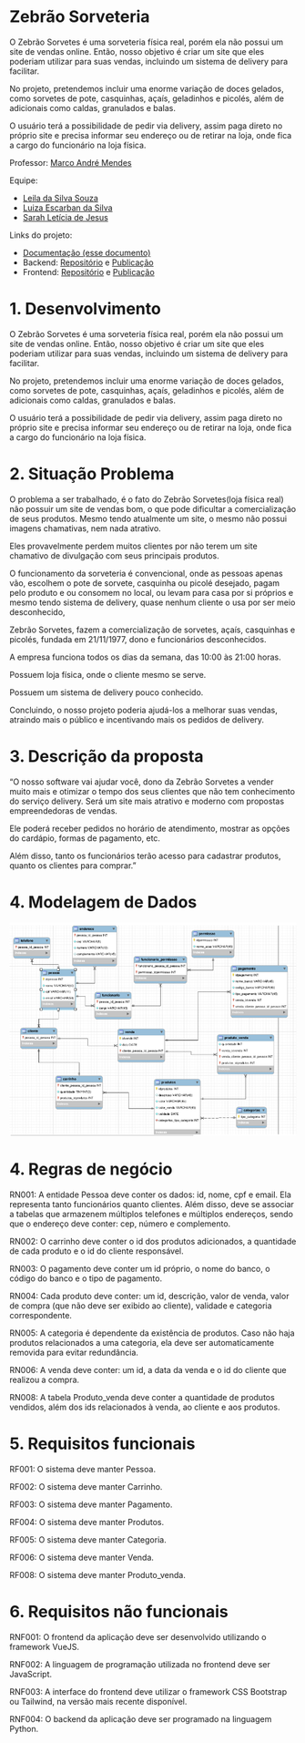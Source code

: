 # Zebrão Sorveteria


O Zebrão Sorvetes é uma sorveteria física real, porém ela não possui um site de vendas online. Então, nosso objetivo é criar um site que eles poderiam utilizar para suas vendas, incluindo um sistema de delivery para facilitar.

 No projeto, pretendemos incluir uma enorme variação de doces gelados, como sorvetes de pote, casquinhas, açaís, geladinhos e picolés, além de adicionais como caldas, granulados e balas.

 O usuário terá a possibilidade de pedir via delivery, assim paga direto no próprio site e precisa informar seu endereço ou de retirar na loja, onde fica a cargo do funcionário na loja física.


Professor: [Marco André Mendes](github.com/marcoandre)

Equipe:
- [Leila da Silva Souza](github.com/aluno1)
- [Luiza Escarban da Silva](https://github.com/Luizaescarban)
- [Sarah Letícia de Jesus](https://github.com/SarahLJesus)

Links do projeto:
- [Documentação (esse documento)](https://github.com/LLS-2024/Documentacao_zebrao)
- Backend: [Repositório](https://github.com/LLS-2024/Backend_zebrao) e [Publicação](https://pi-backend.herokuapp.com/)
- Frontend: [Repositório](https://github.com/LLS-2024/Frontend_zebrao) e [Publicação](https://pi-frontend.herokuapp.com/)


# 1. Desenvolvimento
  O Zebrão Sorvetes é uma sorveteria física real, porém ela não possui um site de vendas online. Então, nosso objetivo é criar um site que eles poderiam utilizar para suas vendas, incluindo um sistema de delivery para facilitar.

 No projeto, pretendemos incluir uma enorme variação de doces gelados, como sorvetes de pote, casquinhas, açaís, geladinhos e picolés, além de adicionais como caldas, granulados e balas.

 O usuário terá a possibilidade de pedir via delivery, assim paga direto no próprio site e precisa informar seu endereço ou de retirar na loja, onde fica a cargo do funcionário na loja física.
 
# 2. Situação Problema


 O problema a ser trabalhado, é o fato do Zebrão Sorvetes(loja física real) não possuir um site de vendas bom, o que pode dificultar a comercialização de seus produtos. Mesmo tendo atualmente um site, o mesmo não possui imagens chamativas, nem nada atrativo.


Eles provavelmente perdem muitos clientes por não terem um site chamativo de divulgação com seus principais produtos.


O funcionamento da sorveteria é convencional, onde as pessoas apenas vão, escolhem o pote de sorvete, casquinha ou picolé desejado, pagam pelo produto e ou consomem no local, ou levam para casa por si próprios e mesmo tendo sistema de delivery, quase nenhum cliente o usa por ser meio desconhecido,


 Zebrão Sorvetes, fazem a comercialização de sorvetes, açaís, casquinhas e picolés, fundada em 21/11/1977, dono e funcionários desconhecidos.


 A empresa funciona todos os dias da semana, das 10:00 às 21:00 horas.

 Possuem loja física, onde o cliente mesmo se serve.

 Possuem um sistema de delivery pouco conhecido.


 Concluindo, o nosso projeto poderia ajudá-los a melhorar suas vendas, atraindo mais o público e incentivando mais os pedidos de delivery. 



# 3. Descrição da proposta


“O nosso software vai ajudar você, dono da Zebrão Sorvetes a vender muito mais e otimizar o tempo dos seus clientes que não tem conhecimento do serviço delivery. Será um site mais atrativo e moderno com propostas empreendedoras de vendas.

 Ele poderá receber pedidos no horário de atendimento, mostrar as opções do cardápio, formas de pagamento, etc.

Além disso, tanto os funcionários terão acesso para cadastrar produtos, quanto os clientes para comprar.”


# 4. Modelagem de Dados

![MER Workbench](imgs/Captura%20de%20tela%20de%202025-05-08%2011-04-14.png "Diagrama de Caso de Uso")


# 4. Regras de negócio

RN001: A entidade Pessoa deve conter os dados: id, nome, cpf e email. Ela representa tanto funcionários quanto clientes. Além disso, deve se associar a tabelas que armazenem múltiplos telefones e múltiplos endereços, sendo que o endereço deve conter: cep, número e complemento.

RN002: O carrinho deve conter o id dos produtos adicionados, a quantidade de cada produto e o id do cliente responsável.

RN003: O pagamento deve conter um id próprio, o nome do banco, o código do banco e o tipo de pagamento.

RN004: Cada produto deve conter: um id, descrição, valor de venda, valor de compra (que não deve ser exibido ao cliente), validade e categoria correspondente.

RN005: A categoria é dependente da existência de produtos. Caso não haja produtos relacionados a uma categoria, ela deve ser automaticamente removida para evitar redundância.

RN006: A venda deve conter: um id, a data da venda e o id do cliente que realizou a compra.

RN008: A tabela Produto_venda deve conter a quantidade de produtos vendidos, além dos ids relacionados à venda, ao cliente e aos produtos.


# 5. Requisitos funcionais

RF001: O sistema deve manter Pessoa.

RF002: O sistema deve manter Carrinho.

RF003: O sistema deve manter Pagamento.

RF004: O sistema deve manter Produtos.

RF005: O sistema deve manter Categoria.

RF006: O sistema deve manter Venda.

RF008: O sistema deve manter Produto_venda.


# 6. Requisitos não funcionais

RNF001: O frontend da aplicação deve ser desenvolvido utilizando o framework VueJS.

RNF002: A linguagem de programação utilizada no frontend deve ser JavaScript.

RNF003: A interface do frontend deve utilizar o framework CSS Bootstrap ou Tailwind, na versão mais recente disponível.

RNF004: O backend da aplicação deve ser programado na linguagem Python.

<!-- *( --- 
# 7. Diagrama de Caso de Uso

**7.1 Introdução**

O diagrama de caso de uso é uma ferramenta de modelagem que descreve o comportamento de um sistema a partir da perspectiva do usuário. Ele é usado para capturar os requisitos funcionais de um sistema.

- Especificam a visão externa do sistema.
- Descrevem como o sistema é percebido por seus usuários.
- Descrevem as interações entre os usuários e o sistema.

![Diagrama de Caso de Uso](img/dcu1.png "Diagrama de Caso de Uso")

**Os casos de uso:**
- Descrevem como os **usuários interagem com o sistema** (as funcionalidades do sistema)
- Facilitam a **organização dos requisitos** de um sistema.
- Dão uma **visão externa** do sistema
- O conjunto de casos de uso deve ser capaz de comunicar a **funcionalidade** e o **comportamento** do sistema para o cliente.
- Descrevem **o que** o sistema faz, mas **não** especificam **como** isso deve ser feito.

**7.2 Elementos do diagrama de caso de uso**

7.2.1 **Atores**

- Representam os papéis desempenhados por **elementos externos** ao sistema
  - Ex: humano (usuário), dispositivo de hardware ou outro sistema (cliente)
- Elementos que **interagem** com o sistema

Notação:

![Atores Notação](img/dcu_atores_notacao.png "Atores Notação")

**Exemplo: Loja de CDs**

**Identificando os atores**
- Uma loja de CDs possui discos para venda. Um cliente pode comprar uma quantidade ilimitada de discos para isto ele deve se dirigir à loja.
- A loja possui um **atendente** cuja função é atender os clientes durante a venda dos discos. A loja também possui um **gerente** cuja função é administrar o estoque para que não faltem discos. Além disso é ele quem dá folga ao atendente, ou seja, ele também atende os clientes durante a venda dos discos.

![Identificando os atores](img/dcu_identificando_atores.png "Identificando os atores")

**E o cliente?**
- Não é ator pois ele **não interage** com o sistema!

**7.2.2 Casos de uso**

- Representam **funcionalidades** do sistema (requisitos funcionais).
- São iniciados por **atores** ou por outros casos de uso.

> **Dica**: nomeie os casos de uso com **verbos** no **infinitivo**.

Notação:

![Casos de uso Notação](img/dcu_casos_de_uso_notacao.png "Casos de uso Notação")

**Exemplo: Loja de CDs**

**Identificando os casos de uso**

- Uma loja de CDs possui discos para venda. Um cliente pode comprar uma quantidade ilimitada de discos para isto ele deve se dirigir à loja. A loja possui um atendente cuja função é atender os clientes durante a **venda dos discos**.
- A loja também possui um gerente cuja função é **administrar o estoque** para que não faltem discos. Além disso é ele quem dá folga ao atendente, ou seja, ele também atende os clientes durante a **venda dos discos**.

![Identificando os casos de uso](img/dcu_identificando_casos_de_uso.png "Identificando os casos de uso")

**7.2.3 Relacionamentos**

**7.2.3.1 Relacionamento de associação**

- Indica que um ator **participa** de um caso de uso, ou seja, o ator **interage** (comunica-se) com o caso de uso.
- É representado por uma **linha sólida**.
- Um ator pode se relacionar com **um ou mais casos de uso**.

> Dicas:
> - Não use setas nas linhas de associação.
> - Associações não representam fluxo de informação.

![Relacionamento de associação](img/dcu_relacionamento_de_associacao.png "Relacionamento de associação")

**Exemplo: Loja de CDs**

**Identificando os relacionamentos de associação**

- Uma loja de CDs possui discos para venda. Um cliente pode comprar uma quantidade ilimitada de discos para isto ele deve se dirigir à loja. A loja possui um _atendente_ cuja função é atender os clientes durante a **venda dos discos**.
- A loja também possui um _gerente_ cuja função é **administrar o estoque** para que não faltem discos. Além disso é ele quem dá folga ao _atendente_, ou seja, ele também atende os clientes durante a **venda dos discos**.

![Identificando os relacionamentos de associação](img/dcu_identificando_relacionamentos_de_associacao.png "Identificando os relacionamentos de associação")

**7.2.3.2 Relacionamento de generalização/especialização**

**Generalização de atores**

- Quando dois ou mais atores podem se **comunicar com o mesmo conjunto de casos de uso**.
- Indica que um ator **herda** as características de outro ator.
– Um filho (herdeiro) pode se comunicar com todos os casos de uso que seu pai se comunica.

> **Dica:** coloque os herdeiros **embaixo**.

**Notação:**

![Relacionamento de generalização/especialização de atores - notação](img/dcu_relacionamento_de_generalizacao_especializacao_notacao_de_atores.png "Relacionamento de generalização/especialização de atores - notação")
￼


**Exemplo: Loja de CDs**

**Identificando os relacionamentos de generalização/especialização de atores**

![Identificando os relacionamentos de generalização/especialização de atores](img/dcu_identificando_relacionamentos_de_generalizacao_especializacao_de_atores.png "Identificando os relacionamentos de generalização/especialização de atores")

**Generalização de casos de uso**

– O caso de uso filho herda o comportamento e o significado do caso de uso pai.
– O caso de uso filho pode incluir ou sobrescrever o comportamento do caso de uso pai.
– O caso de uso filho pode substituir o caso de uso pai em qualquer lugar que ele apareça.

> **Dica:** deve ser aplicada quando uma condição resulta na definição de
diversos fluxos alternativos.

Notação:

![Relacionamento de generalização/especialização de casos de uso - notação](img/dcu_relacionamento_de_generalizacao_especializacao_notacao_de_casos_de_uso.png "Relacionamento de generalização/especialização de casos de uso - notação")

**Exemplo: Loja de CDs**

**Identificando os relacionamentos de generalização/especialização de casos de uso**

**Novos requisitos:**

￼

- As vendas podem ser **à vista** ou **a prazo**. Em ambos os casos o estoque é
atualizado e uma nota fiscal, entregue ao consumidor.
- No caso de uma **venda à vista**, clientes cadastrados na loja e que compram mais de 5 CDs de uma só vez ganham um desconto de 1% para cada ano de cadastro.
- No caso de uma **venda a prazo**, ela pode ser parcelada em 2 pagamentos com um
acréscimo de 20%. As vendas a prazo podem ser pagas no **cartão** ou no **boleto**.
  - Para pagamento com **boleto**, são gerados boletos bancários que são entregues ao cliente e armazenados no sistema para lançamento posterior no caixa.
  - Para pagamento com **cartão**, os clientes com mais de 10 anos de cadastro na loja ganham o mesmo desconto das compras à vista.

![Identificando os relacionamentos de generalização/especialização de casos de uso](img/dcu_identificando_relacionamentos_de_generalizacao_especializacao_de_casos_de_uso.png "Identificando os relacionamentos de generalização/especialização de casos de uso")

**Identificando mais relacionamentos de generalização/especialização de casos de uso**

![Identificando mais relacionamentos de generalização/especialização de casos de uso](img/dcu_identificando_mais_relacionamentos_de_generalizacao_especializacao_de_casos_de_uso.png "Identificando mais relacionamentos de generalização/especialização de casos de uso")

**7.2.3.3 Relacionamento de dependência**

**Extensão**

- Representa uma variação/extensão do comportamento do caso de uso base.
- O caso de uso estendido só é executado sob certas circunstâncias.
- Separa partes obrigatórias de partes opcionais.
  - Partes obrigatórias: caso de uso base.
  - Partes opcionais: caso de uso estendido.
- Fatorar comportamentos variantes do sistema (podendo reusar este comportamento
em outros casos de uso).

**Notação:**

![Relacionamento de dependência (extensão) - notação](img/dcu_relacionamento_de_dependencia_extensao_notacao.png "Relacionamento de dependência (extensão) - notação")

**Exemplo: Loja de CDs**

**Identificando os relacionamentos de dependência (extensão)**

**Novos requisitos:**
- No caso de uma venda à vista, clientes cadastrados na loja e que compram mais
de 5 CDs de uma só vez ganham um **desconto** de 1% para cada ano de cadastro.
- No caso de uma venda a prazo...
  - ...Para pagamento com cartão, os clientes com mais de 10 anos de cadastro na loja ganham o mesmo **desconto** das compras à vista.

![Identificando os relacionamentos de dependência (extensão)](img/dcu_identificando_relacionamentos_de_dependencia_extensao.png "Identificando os relacionamentos de dependência (extensão)")

**Inclusão**

- Evita repetição ao fatorar uma atividade
comum a dois ou mais casos de uso.
- Um caso de uso pode incluir vários casos de uso.

**Notação:**

![Relacionamento de dependência (inclusão) - notação](img/dcu_relacionamento_de_dependencia_inclusao_notacao.png "Relacionamento de dependência (inclusão) - notação")

**Exemplo: Loja de CDs**

**Novos requisitos:**
Para efetuar vendas ou administrar estoque, atendentes e gerentes terão que **validar** suas respectivas senhas de
acesso ao sistema.
￼


![Identificando os relacionamentos de dependência (inclusão)](img/dcu_identificando_relacionamentos_de_dependencia_inclusao.png "Identificando os relacionamentos de dependência (inclusão)")

**7.2.4 Fronteira do sistema**

- Elemento opcional (mas essencial para um bom
entendimento).
- Serve para definir a área de atuação do sistema, ou seja, seus limites.

**Identificando a fronteira do sistema**

![Identificando a fronteira do sistema](img/dcu_identificando_a_fronteira_do_sistema.png "Identificando a fronteira do sistema")

---
)*


